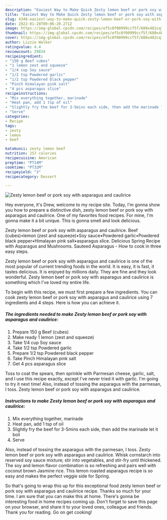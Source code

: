 ```yaml
---
description: "Easiest Way to Make Quick Zesty lemon beef or pork soy with asparagus and caulirice"
title: "Easiest Way to Make Quick Zesty lemon beef or pork soy with asparagus and caulirice"
slug: 4340-easiest-way-to-make-quick-zesty-lemon-beef-or-pork-soy-with-asparagus-and-caulirice
date: 2022-01-28T09:06:20.271Z
image: https://img-global.cpcdn.com/recipes/ef5c0f00999ccf5f/680x482cq70/zesty-lemon-beef-or-pork-soy-with-asparagus-and-caulirice-recipe-main-photo.jpg
thumbnail: https://img-global.cpcdn.com/recipes/ef5c0f00999ccf5f/680x482cq70/zesty-lemon-beef-or-pork-soy-with-asparagus-and-caulirice-recipe-main-photo.jpg
cover: https://img-global.cpcdn.com/recipes/ef5c0f00999ccf5f/680x482cq70/zesty-lemon-beef-or-pork-soy-with-asparagus-and-caulirice-recipe-main-photo.jpg
author: Lizzie Walker
ratingvalue: 4.4
reviewcount: 29834
recipeingredient:
- "150 g Beef cubes"
- "1 lemon zest and squeeze"
- "1/4 cup Soy sauce"
- "1/2 tsp Powdered garlic"
- "1/2 tsp Powdered black pepper"
- "Pinch Himalayan pink salt"
- "4 pcs asparagus slice"
recipeinstructions:
- "Mix everything together, marinade"
- "Heat pan, add 1 tsp of oil"
- "Slightly fry the beef for 3-5mins each side, then add the marinade let it boil"
- "Serve"
categories:
- Recipe
tags:
- zesty
- lemon
- beef

katakunci: zesty lemon beef 
nutrition: 257 calories
recipecuisine: American
preptime: "PT14M"
cooktime: "PT32M"
recipeyield: "3"
recipecategory: Dessert

---
```



![Zesty lemon beef or pork soy with asparagus and caulirice](https://img-global.cpcdn.com/recipes/ef5c0f00999ccf5f/680x482cq70/zesty-lemon-beef-or-pork-soy-with-asparagus-and-caulirice-recipe-main-photo.jpg)

Hey everyone, it's Drew, welcome to my recipe site. Today, I'm gonna show you how to prepare a distinctive dish, zesty lemon beef or pork soy with asparagus and caulirice. One of my favorites food recipes. For mine, I'm gonna make it a bit unique. This is gonna smell and look delicious.

Zesty lemon beef or pork soy with asparagus and caulirice. Beef (cubes)•lemon (zest and squeeze)•Soy sauce•Powdered garlic•Powdered black pepper•Himalayan pink salt•asparagus slice. Delicious Spring Recipe with Asparagus and Mushrooms. Sauteed Asparagus - How to cook in three easy steps.

Zesty lemon beef or pork soy with asparagus and caulirice is one of the most popular of current trending foods in the world. It is easy, it is fast, it tastes delicious. It is enjoyed by millions daily. They are fine and they look wonderful. Zesty lemon beef or pork soy with asparagus and caulirice is something which I've loved my entire life.


To begin with this recipe, we must first prepare a few ingredients. You can cook zesty lemon beef or pork soy with asparagus and caulirice using 7 ingredients and 4 steps. Here is how you can achieve it.

<!--inarticleads1-->

##### The ingredients needed to make Zesty lemon beef or pork soy with asparagus and caulirice:

1. Prepare 150 g Beef (cubes)
1. Make ready 1 lemon (zest and squeeze)
1. Take 1/4 cup Soy sauce
1. Take 1/2 tsp Powdered garlic
1. Prepare 1/2 tsp Powdered black pepper
1. Take Pinch Himalayan pink salt
1. Get 4 pcs asparagus slice


Toss to coat the spears, then sprinkle with Parmesan cheese, garlic, salt, and I use this recipe exactly, except I&#39;ve never tried it with garlic. I&#39;m going to try it next time! Also, instead of tossing the asparagus with the parmesan, I toss. Zesty lemon beef or pork soy with asparagus and caulirice. 

<!--inarticleads2-->

##### Instructions to make Zesty lemon beef or pork soy with asparagus and caulirice:

1. Mix everything together, marinade
1. Heat pan, add 1 tsp of oil
1. Slightly fry the beef for 3-5mins each side, then add the marinade let it boil
1. Serve


Also, instead of tossing the asparagus with the parmesan, I toss. Zesty lemon beef or pork soy with asparagus and caulirice. Whisk cornstarch into reserved soy sauce mixture; stir into vegetables, and stir-fry until thickened. The soy and lemon flavor combination is so refreshing and pairs well with coconut brown Jasmine rice. This lemon roasted asparagus recipe is so easy and makes the perfect veggie side for Spring. 

So that's going to wrap this up for this exceptional food zesty lemon beef or pork soy with asparagus and caulirice recipe. Thanks so much for your time. I am sure that you can make this at home. There's gonna be interesting food in home recipes coming up. Don't forget to save this page on your browser, and share it to your loved ones, colleague and friends. Thank you for reading. Go on get cooking!
